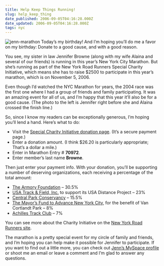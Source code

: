 ```yaml
---
title: Help Keep Things Running!
slug: help_keep_thing
date_published: 2006-09-05T04:16:28.000Z
date_updated: 2006-09-05T04:16:28.000Z
tags: nyc
---
```


![jenn-marathon](http://www.dashes.com/anil/images/marathon-finishing.jpg) Today’s my birthday! And I’m hoping you’ll do me a favor on my birthday: Donate to a good cause, and with a good reason.

You see, my sister in law Jennifer Browne (along with my wife Alaina and several of our friends) is running in this year’s New York City Marathon. But she’s running as part of the New York Road Runners Special Charity Initiative, which means she has to raise $2500 to participate in this year’s marathon, which is on November 5, 2006.

Even though I’d watched the NYC Marathon for years, the 2004 race was the first one where I had a group of friends and family participating. It was an amazing event for all of us, and I’m happy that this year it’ll also be for a good cause. (The photo to the left is Jennifer right before she and Alaina crossed the finish line.)

So, since I know my readers can be exceptionally generous, I’m hoping you’ll lend a hand. Here’s what to do:

- Visit the [Special Charity Initiative donation page](https://www.nyrrc.org/cgi-bin/start.cgi/mar-programs/rdsp/donations/donations.htm?FORM.NYCM.Ent.Num). (It’s a secure payment page.)
- Enter a donation amount. (I think $26.20 is particularly appropriate; That’s a dollar a mile.)
- Enter in Marathon Entry # **70972**.
- Enter member’s last name **Browne**.

Then just enter your payment info. With your donation, you’ll be supporting a number of deserving organizations, each receiving a percentage of the total amount:
- [The Armory Foundation](http://www.armorynyc.org/) – 30.5%
- [USA Track & Field, Inc.](http://www.usatf.org/) to support its USA Distance Project – 23%
- [Central Park Conservancy](http://www.centralparknyc.org/) – 15.5%
- [The Mayor’s Fund to Advance New York City](http://www.nyc.gov/html/fund/html/home/home.shtml), for the benefit of Van Cortlandt Park – 8%
- [Achilles Track Club](http://www.achillestrackclub.org/) – 7%

You can see more about the Charity Initiative on the [New York Road Runners site](http://www.ingnycmarathon.org/about/special_entry.php).

The marathon is a pretty special event for my circle of family and friends, and I’m hoping you can help make it possible for Jennifer to participate. If you want to find out a little more, you can check out [Jenn’s MySpace profile](http://profile.myspace.com/index.cfm?fuseaction=user.viewprofile&amp;friendid=66229250&amp;MyToken=f0f5548c-ea45-4e78-9f06-0076c721b728) or shoot me an email or leave a comment and I’m glad to answer any questions.
